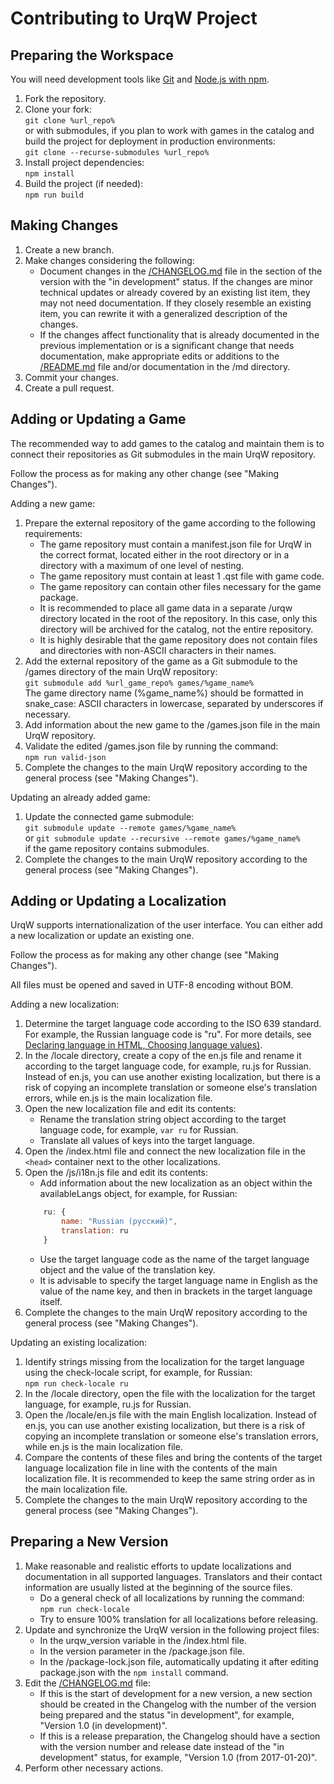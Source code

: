 # Contributing to UrqW Project

## Preparing the Workspace

You will need development tools like [Git](https://git-scm.com/) and [Node.js with npm](https://nodejs.org/).

1. Fork the repository.
2. Clone your fork: \
	`git clone %url_repo%` \
	or with submodules, if you plan to work with games in the catalog and build the project for deployment in production environments: \
	`git clone --recurse-submodules %url_repo%`
3. Install project dependencies: \
	`npm install`
4. Build the project (if needed): \
	`npm run build`

## Making Changes

1. Create a new branch.
2. Make changes considering the following:
	* Document changes in the [/CHANGELOG.md](CHANGELOG.md) file in the section of the version with the "in development" status. If the changes are minor technical updates or already covered by an existing list item, they may not need documentation. If they closely resemble an existing item, you can rewrite it with a generalized description of the changes.
	* If the changes affect functionality that is already documented in the previous implementation or is a significant change that needs documentation, make appropriate edits or additions to the [/README.md](README.md) file and/or documentation in the /md directory.
3. Commit your changes.
4. Create a pull request.

## Adding or Updating a Game

The recommended way to add games to the catalog and maintain them is to connect their repositories as Git submodules in the main UrqW repository.

Follow the process as for making any other change (see "Making Changes").

Adding a new game:

1. Prepare the external repository of the game according to the following requirements:
	* The game repository must contain a manifest.json file for UrqW in the correct format, located either in the root directory or in a directory with a maximum of one level of nesting.
	* The game repository must contain at least 1 .qst file with game code.
	* The game repository can contain other files necessary for the game package.
	* It is recommended to place all game data in a separate /urqw directory located in the root of the repository. In this case, only this directory will be archived for the catalog, not the entire repository.
	* It is highly desirable that the game repository does not contain files and directories with non-ASCII characters in their names.
2. Add the external repository of the game as a Git submodule to the /games directory of the main UrqW repository: \
	`git submodule add %url_game_repo% games/%game_name%` \
	The game directory name (%game_name%) should be formatted in snake_case: ASCII characters in lowercase, separated by underscores if necessary.
3. Add information about the new game to the /games.json file in the main UrqW repository.
4. Validate the edited /games.json file by running the command: \
	`npm run valid-json`
5. Complete the changes to the main UrqW repository according to the general process (see "Making Changes").

Updating an already added game:

1. Update the connected game submodule: \
	`git submodule update --remote games/%game_name%` \
	or
	`git submodule update --recursive --remote games/%game_name%` \
	if the game repository contains submodules.
2. Complete the changes to the main UrqW repository according to the general process (see "Making Changes").

## Adding or Updating a Localization

UrqW supports internationalization of the user interface. You can either add a new localization or update an existing one.

Follow the process as for making any other change (see "Making Changes").

All files must be opened and saved in UTF-8 encoding without BOM.

Adding a new localization:

1. Determine the target language code according to the ISO 639 standard. For example, the Russian language code is "ru". For more details, see [Declaring language in HTML, Choosing language values)](https://www.w3.org/International/questions/qa-html-language-declarations.en#langvalues).
2. In the /locale directory, create a copy of the en.js file and rename it according to the target language code, for example, ru.js for Russian. Instead of en.js, you can use another existing localization, but there is a risk of copying an incomplete translation or someone else's translation errors, while en.js is the main localization file.
3. Open the new localization file and edit its contents:
	* Rename the translation string object according to the target language code, for example, `var ru` for Russian.
	* Translate all values of keys into the target language.
4. Open the /index.html file and connect the new localization file in the `<head>` container next to the other localizations.
5. Open the /js/i18n.js file and edit its contents:
	* Add information about the new localization as an object within the availableLangs object, for example, for Russian:
	```javascript
	    ru: {
	        name: "Russian (русский)",
	        translation: ru
	    }
	```
	* Use the target language code as the name of the target language object and the value of the translation key.
	* It is advisable to specify the target language name in English as the value of the name key, and then in brackets in the target language itself.
6. Complete the changes to the main UrqW repository according to the general process (see "Making Changes").

Updating an existing localization:

1. Identify strings missing from the localization for the target language using the check-locale script, for example, for Russian: \
	`npm run check-locale ru`
2. In the /locale directory, open the file with the localization for the target language, for example, ru.js for Russian.
3. Open the /locale/en.js file with the main English localization. Instead of en.js, you can use another existing localization, but there is a risk of copying an incomplete translation or someone else's translation errors, while en.js is the main localization file.
4. Compare the contents of these files and bring the contents of the target language localization file in line with the contents of the main localization file. It is recommended to keep the same string order as in the main localization file.
5. Complete the changes to the main UrqW repository according to the general process (see "Making Changes").

## Preparing a New Version

1. Make reasonable and realistic efforts to update localizations and documentation in all supported languages. Translators and their contact information are usually listed at the beginning of the source files.
	* Do a general check of all localizations by running the command: \
		`npm run check-locale`
	* Try to ensure 100% translation for all localizations before releasing.
2. Update and synchronize the UrqW version in the following project files:
	* In the urqw_version variable in the /index.html file.
	* In the version parameter in the /package.json file.
	* In the /package-lock.json file, automatically updating it after editing package.json with the `npm install` command.
3. Edit the [/CHANGELOG.md](CHANGELOG.md) file:
	* If this is the start of development for a new version, a new section should be created in the Changelog with the number of the version being prepared and the status "in development", for example, "Version 1.0 (in development)".
	* If this is a release preparation, the Changelog should have a section with the version number and release date instead of the "in development" status, for example, "Version 1.0 (from 2017-01-20)".
4. Perform other necessary actions.
